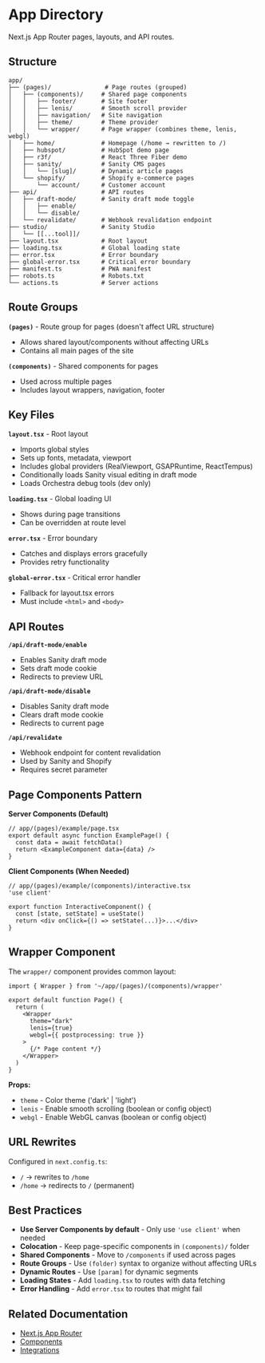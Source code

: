 # App Directory

Next.js App Router pages, layouts, and API routes.

## Structure

```
app/
├── (pages)/               # Page routes (grouped)
│   ├── (components)/     # Shared page components
│   │   ├── footer/       # Site footer
│   │   ├── lenis/        # Smooth scroll provider
│   │   ├── navigation/   # Site navigation
│   │   ├── theme/        # Theme provider
│   │   └── wrapper/      # Page wrapper (combines theme, lenis, webgl)
│   ├── home/             # Homepage (/home → rewritten to /)
│   ├── hubspot/          # HubSpot demo page
│   ├── r3f/              # React Three Fiber demo
│   ├── sanity/           # Sanity CMS pages
│   │   └── [slug]/       # Dynamic article pages
│   └── shopify/          # Shopify e-commerce pages
│       └── account/      # Customer account
├── api/                  # API routes
│   ├── draft-mode/       # Sanity draft mode toggle
│   │   ├── enable/
│   │   └── disable/
│   └── revalidate/       # Webhook revalidation endpoint
├── studio/               # Sanity Studio
│   └── [[...tool]]/
├── layout.tsx            # Root layout
├── loading.tsx           # Global loading state
├── error.tsx             # Error boundary
├── global-error.tsx      # Critical error boundary
├── manifest.ts           # PWA manifest
├── robots.ts             # Robots.txt
└── actions.ts            # Server actions
```

## Route Groups

**`(pages)`** - Route group for pages (doesn't affect URL structure)
- Allows shared layout/components without affecting URLs
- Contains all main pages of the site

**`(components)`** - Shared components for pages
- Used across multiple pages
- Includes layout wrappers, navigation, footer

## Key Files

**`layout.tsx`** - Root layout
- Imports global styles
- Sets up fonts, metadata, viewport
- Includes global providers (RealViewport, GSAPRuntime, ReactTempus)
- Conditionally loads Sanity visual editing in draft mode
- Loads Orchestra debug tools (dev only)

**`loading.tsx`** - Global loading UI
- Shows during page transitions
- Can be overridden at route level

**`error.tsx`** - Error boundary
- Catches and displays errors gracefully
- Provides retry functionality

**`global-error.tsx`** - Critical error handler
- Fallback for layout.tsx errors
- Must include `<html>` and `<body>`

## API Routes

**`/api/draft-mode/enable`**
- Enables Sanity draft mode
- Sets draft mode cookie
- Redirects to preview URL

**`/api/draft-mode/disable`**
- Disables Sanity draft mode
- Clears draft mode cookie
- Redirects to current page

**`/api/revalidate`**
- Webhook endpoint for content revalidation
- Used by Sanity and Shopify
- Requires secret parameter

## Page Components Pattern

**Server Components (Default)**
```tsx
// app/(pages)/example/page.tsx
export default async function ExamplePage() {
  const data = await fetchData()
  return <ExampleComponent data={data} />
}
```

**Client Components (When Needed)**
```tsx
// app/(pages)/example/(components)/interactive.tsx
'use client'

export function InteractiveComponent() {
  const [state, setState] = useState()
  return <div onClick={() => setState(...)}>...</div>
}
```

## Wrapper Component

The `wrapper/` component provides common layout:

```tsx
import { Wrapper } from '~/app/(pages)/(components)/wrapper'

export default function Page() {
  return (
    <Wrapper 
      theme="dark" 
      lenis={true} 
      webgl={{ postprocessing: true }}
    >
      {/* Page content */}
    </Wrapper>
  )
}
```

**Props:**
- `theme` - Color theme ('dark' | 'light')
- `lenis` - Enable smooth scrolling (boolean or config object)
- `webgl` - Enable WebGL canvas (boolean or config object)

## URL Rewrites

Configured in `next.config.ts`:

- `/` → rewrites to `/home`
- `/home` → redirects to `/` (permanent)

## Best Practices

- **Use Server Components by default** - Only use `'use client'` when needed
- **Colocation** - Keep page-specific components in `(components)/` folder
- **Shared Components** - Move to `/components` if used across pages
- **Route Groups** - Use `(folder)` syntax to organize without affecting URLs
- **Dynamic Routes** - Use `[param]` for dynamic segments
- **Loading States** - Add `loading.tsx` to routes with data fetching
- **Error Handling** - Add `error.tsx` to routes that might fail

## Related Documentation

- [Next.js App Router](https://nextjs.org/docs/app)
- [Components](../components/README.md)
- [Integrations](../integrations/README.md)

